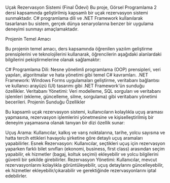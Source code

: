Uçak Rezervasyon Sistemi (Final Ödevi)
Bu proje, Görsel Programlama 2 dersi kapsamında geliştirilmiş kapsamlı bir uçak rezervasyon sistemi sunmaktadır. C# programlama dili ve .NET Framework kullanılarak tasarlanan bu sistem, gerçek dünya senaryolarına benzer bir uygulama deneyimi sunmayı amaçlamaktadır.

Projenin Temel Amacı

Bu projenin temel amacı, ders kapsamında öğrenilen yazılım geliştirme prensiplerini ve teknolojilerini kullanarak, öğrencilerin aşağıdaki alanlardaki bilgilerini pekiştirmelerine olanak sağlamaktır:

C# Programlama Dili: Nesne yönelimli programlama (OOP) prensipleri, veri yapıları, algoritmalar ve hata yönetimi gibi temel C# kavramları.
.NET Framework: Windows Forms uygulamaları geliştirme, veritabanı bağlantısı ve kullanıcı arayüzü (UI) tasarımı gibi .NET Framework'ün sunduğu özellikler.
Veritabanı Yönetimi: Veri modelleme, SQL sorguları ve veritabanı işlemleri (ekleme, güncelleme, silme, sorgulama) gibi veritabanı yönetimi becerileri.
Projenin Sunduğu Özellikler

Bu kapsamlı uçak rezervasyon sistemi, kullanıcıların kolaylıkla uçuş araması yapmasına, rezervasyon işlemlerini yönetmesine ve kişiselleştirilmiş bir deneyim yaşamasına olanak tanıyan bir dizi özellik sunar:

Uçuş Arama: Kullanıcılar, kalkış ve varış noktalarına, tarihe, yolcu sayısına ve hatta tercih ettikleri havayolu şirketine göre detaylı uçuş aramaları yapabilirler.
Esnek Rezervasyon: Kullanıcılar, seçtikleri uçuş için rezervasyon yaparken farklı bilet sınıfları (ekonomi, business, first class) arasından seçim yapabilir, ek hizmetler (bagaj, koltuk seçimi) ekleyebilir ve yolcu bilgilerini güvenli bir şekilde girebilirler.
Rezervasyon Yönetimi: Kullanıcılar, mevcut rezervasyonlarını kolaylıkla görüntüleyebilir, uçuş detaylarını güncelleyebilir, ek hizmetler ekleyebilir/çıkarabilir ve gerektiğinde rezervasyonlarını iptal edebilirler.
